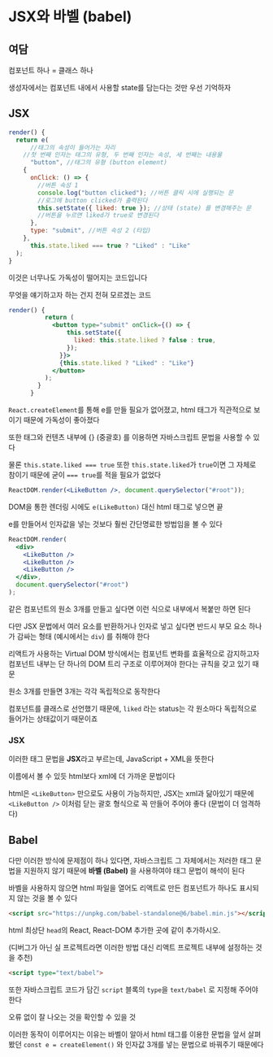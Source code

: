 # JSX와 바벨 (babel)

## 여담

컴포넌트 하나 = 클래스 하나

생성자에서는 컴포넌트 내에서 사용할 state를 담는다는 것만 우선 기억하자

## JSX

```jsx
render() {
  return e(
	  //태그의 속성이 들어가는 자리
    //첫 번째 인자는 태그의 유형, 두 번째 인자는 속성, 세 번째는 내용물
	  "button", //태그의 유형 (button element)
    {
      onClick: () => {
        //버튼 속성 1
        console.log("button clicked"); //버튼 클릭 시에 실행되는 문
        //로그에 button clicked가 출력된다
        this.setState({ liked: true }); //상태 (state) 를 변경해주는 문
        //버튼을 누르면 liked가 true로 변경된다
      },
      type: "submit", //버튼 속성 2 (타입)
    },
	  this.state.liked === true ? "Liked" : "Like"
  );
}
```

이것은 너무나도 가독성이 떨어지는 코드입니다

무엇을 얘기하고자 하는 건지 전혀 모르겠는 코드

```jsx
render() {
          return (
            <button type="submit" onClick={() => {
                this.setState({
                  liked: this.state.liked ? false : true,
                });
              }}>
              {this.state.liked ? "Liked" : "Like"}
            </button>
          );
        }
      }
```

`React.createElement`를 통해 e를 만들 필요가 없어졌고, html 태그가 직관적으로 보이기 때문에 가독성이 좋아졌다

또한 태그와 컨텐츠 내부에 {} (중괄호) 를 이용하면 자바스크립트 문법을 사용할 수 있다

물론 `this.state.liked === true` 또한 `this.state.liked`가 `true`이면 그 자체로 참이기 때문에 굳이 `=== true`를 적을 필요가 없었다

```jsx
ReactDOM.render(<LikeButton />, document.querySelector("#root"));
```

DOM을 통한 렌더링 시에도 `e(LikeButton)` 대신 html 태그로 넣으면 끝

e를 만들어서 인자값을 넣는 것보다 훨씬 간단명료한 방법임을 볼 수 있다

```jsx
ReactDOM.render(
  <div>
    <LikeButton />
    <LikeButton />
    <LikeButton />
  </div>,
  document.querySelector("#root")
);
```

같은 컴포넌트의 원소 3개를 만들고 싶다면 이런 식으로 내부에서 복붙만 하면 된다

다만 JSX 문법에서 여러 요소를 반환하거나 인자로 넣고 싶다면 반드시 부모 요소 하나가 감싸는 형태 (예시에서는 `div`) 를 취해야 한다

리액트가 사용하는 Virtual DOM 방식에서는 컴포넌트 변화를 효율적으로 감지하고자 컴포넌트 내부는 단 하나의 DOM 트리 구조로 이루어져야 한다는 규칙을 갖고 있기 때문

원소 3개를 만들면 3개는 각각 독립적으로 동작한다

컴포넌트를 클래스로 선언했기 때문에, `liked` 라는 status는 각 원소마다 독립적으로 들어가는 상태값이기 때문이죠

### JSX

이러한 태그 문법을 **JSX**라고 부르는데, JavaScript + XML을 뜻한다

이름에서 볼 수 있듯 html보다 xml에 더 가까운 문법이다

html은 `<LikeButton>` 만으로도 사용이 가능하지만, JSX는 xml과 닮아있기 때문에 `<LikeButton />` 이처럼 닫는 괄호 형식으로 꼭 만들어 주어야 좋다 (문법이 더 엄격하다)

## Babel

다만 이러한 방식에 문제점이 하나 있다면, 자바스크립트 그 자체에서는 저러한 태그 문법을 지원하지 않기 때문에 **바벨 (Babel)** 을 사용하여야 태그 문법이 해석이 된다

바벨을 사용하지 않으면 html 파일을 열어도 리액트로 만든 컴포넌트가 하나도 표시되지 않는 것을 볼 수 있다

```html
<script src="https://unpkg.com/babel-standalone@6/babel.min.js"></script>
```

html 최상단 `head`의 React, React-DOM 추가한 곳에 같이 추가하시오.

(디버그가 아닌 실 프로젝트라면 이러한 방법 대신 리액트 프로젝트 내부에 설정하는 것을 추천)

```html
<script type="text/babel">
```

또한 자바스크립트 코드가 담긴 `script` 블록의 `type`을 `text/babel` 로 지정해 주어야 한다

오류 없이 잘 나오는 것을 확인할 수 있을 것

이러한 동작이 이루어지는 이유는 바벨이 알아서 html 태그를 이용한 문법을 앞서 살펴봤던 `const e = createElement()` 와 인자값 3개를 넣는 문법으로 바꿔주기 때문에다
